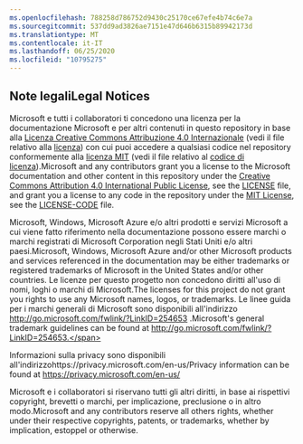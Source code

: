 ```yaml
---
ms.openlocfilehash: 788258d786752d9430c25170ce67efe4b74c6e7a
ms.sourcegitcommit: 537dd9ad3826ae7151e47d646b6315b89942173d
ms.translationtype: MT
ms.contentlocale: it-IT
ms.lasthandoff: 06/25/2020
ms.locfileid: "10795275"
---
```

## <span data-ttu-id="afac0-101">Note legali</span><span class="sxs-lookup"><span data-stu-id="afac0-101">Legal Notices</span></span>
<span data-ttu-id="afac0-102">Microsoft e tutti i collaboratori ti concedono una licenza per la documentazione Microsoft e per altri contenuti in questo repository in base alla [Licenza Creative Commons Attribuzione 4.0 Internazionale](https://creativecommons.org/licenses/by/4.0/legalcode) (vedi il file relativo alla [licenza](LICENSE)) con cui puoi accedere a qualsiasi codice nel repository conformemente alla [licenza MIT](https://opensource.org/licenses/MIT) (vedi il file relativo al [codice di licenza](LICENSE-CODE)).</span><span class="sxs-lookup"><span data-stu-id="afac0-102">Microsoft and any contributors grant you a license to the Microsoft documentation and other content in this repository under the [Creative Commons Attribution 4.0 International Public License](https://creativecommons.org/licenses/by/4.0/legalcode), see the [LICENSE](LICENSE) file, and grant you a license to any code in the repository under the [MIT License](https://opensource.org/licenses/MIT), see the [LICENSE-CODE](LICENSE-CODE) file.</span></span>

<span data-ttu-id="afac0-103">Microsoft, Windows, Microsoft Azure e/o altri prodotti e servizi Microsoft a cui viene fatto riferimento nella documentazione possono essere marchi o marchi registrati di Microsoft Corporation negli Stati Uniti e/o altri paesi.</span><span class="sxs-lookup"><span data-stu-id="afac0-103">Microsoft, Windows, Microsoft Azure and/or other Microsoft products and services referenced in the documentation may be either trademarks or registered trademarks of Microsoft in the United States and/or other countries.</span></span>
<span data-ttu-id="afac0-104">Le licenze per questo progetto non concedono diritti all'uso di nomi, loghi o marchi di Microsoft.</span><span class="sxs-lookup"><span data-stu-id="afac0-104">The licenses for this project do not grant you rights to use any Microsoft names, logos, or trademarks.</span></span>
<span data-ttu-id="afac0-105">Le linee guida per i marchi generali di Microsoft sono disponibili all'indirizzo http://go.microsoft.com/fwlink/?LinkID=254653 .</span><span class="sxs-lookup"><span data-stu-id="afac0-105">Microsoft's general trademark guidelines can be found at http://go.microsoft.com/fwlink/?LinkID=254653.</span></span>

<span data-ttu-id="afac0-106">Informazioni sulla privacy sono disponibili all'indirizzohttps://privacy.microsoft.com/en-us/</span><span class="sxs-lookup"><span data-stu-id="afac0-106">Privacy information can be found at https://privacy.microsoft.com/en-us/</span></span>

<span data-ttu-id="afac0-107">Microsoft e i collaboratori si riservano tutti gli altri diritti, in base ai rispettivi copyright, brevetti o marchi, per implicazione, preclusione o in altro modo.</span><span class="sxs-lookup"><span data-stu-id="afac0-107">Microsoft and any contributors reserve all others rights, whether under their respective copyrights, patents, or trademarks, whether by implication, estoppel or otherwise.</span></span>